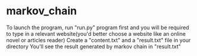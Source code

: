# markov_chain
To launch the program, run "run.py" program first and you will be 
required to type in a relevant website(you'd better choose a website like an online 
novel or articles reader)
Create a "content.txt" and a "result.txt" file in your directory
You'll see the result generated by markov chain in "result.txt" 
